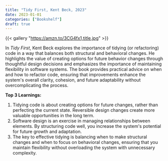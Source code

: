 ```yaml
---
title: "Tidy First, Kent Beck, 2023"
date: 2023-01-01
categories: ["Bookshelf"]
draft: true
---
```


{{< gallery "https://amzn.to/3CG4fx1,title.jpg" >}}

In _Tidy First_, Kent Beck explores the importance of tidying (or refactoring) code in a way that balances both structural and behavioral changes. He highlights the value of creating options for future behavior changes through thoughtful design decisions and emphasizes the importance of maintaining flexibility in software systems. The book provides practical advice on when and how to refactor code, ensuring that improvements enhance the system's overall clarity, cohesion, and future adaptability without overcomplicating the process.

**Top 3 Learnings:**

1. Tidying code is about creating options for future changes, rather than perfecting the current state. Reversible design changes create more valuable opportunities in the long term.
2. Software design is an exercise in managing relationships between elements. By structuring code well, you increase the system's potential for future growth and adaptation.
3. The key to effective tidying is balancing when to make structural changes and when to focus on behavioral changes, ensuring that you maintain flexibility without overloading the system with unnecessary complexity.
